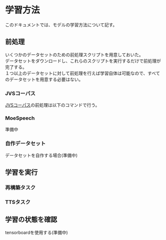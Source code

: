 # 学習方法
このドキュメントでは、モデルの学習方法について記す。

## 前処理
いくつかのデータセットのための前処理スクリプトを用意しておいた。  
データセットをダウンロードし、これらのスクリプトを実行するだけで前処理が完了する。  
１つ以上のデータセットに対して前処理を行えば学習自体は可能なので、すべてのデータセットを用意する必要はない。  

### JVSコーパス
[JVSコーパス](https://sites.google.com/site/shinnosuketakamichi/research-topics/jvs_corpus)の前処理は以下のコマンドで行う。


### MoeSpeech
準備中

### 自作データセット
データセットを自作する場合(準備中)

## 学習を実行

### 再構築タスク

### TTSタスク

## 学習の状態を確認
tensorboardを使用する(準備中)